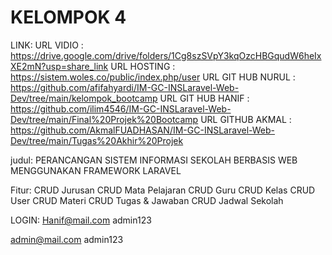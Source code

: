 # KELOMPOK 4
LINK:
URL VIDIO		: https://drive.google.com/drive/folders/1Cg8szSVpY3kqOzcHBGqudW6heIxXE2mN?usp=share_link 
URL HOSTING		: https://sistem.woles.co/public/index.php/user 
URL GIT HUB NURUL	: https://github.com/afifahyardi/IM-GC-INSLaravel-Web-Dev/tree/main/kelompok_bootcamp 
URL GIT HUB HANIF	: https://github.com/ilim4546/IM-GC-INSLaravel-Web-Dev/tree/main/Final%20Projek%20Bootcamp 
URL GITHUB AKMAL	: https://github.com/AkmalFUADHASAN/IM-GC-INSLaravel-Web-Dev/tree/main/Tugas%20Akhir%20Projek 

judul: 
PERANCANGAN SISTEM INFORMASI SEKOLAH BERBASIS WEB MENGGUNAKAN FRAMEWORK LARAVEL

Fitur:
CRUD Jurusan
CRUD Mata Pelajaran
CRUD Guru
CRUD Kelas
CRUD User
CRUD Materi
CRUD Tugas & Jawaban
CRUD Jadwal Sekolah

LOGIN:
Hanif@mail.com
admin123

admin@mail.com
admin123

